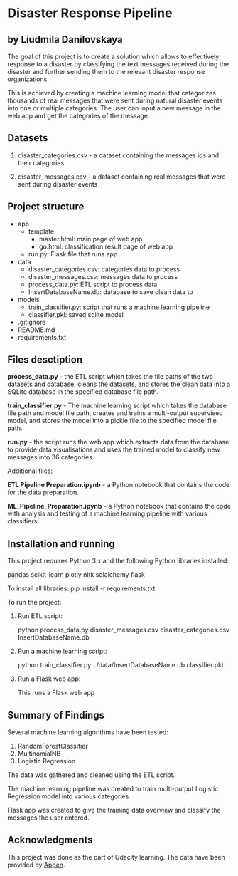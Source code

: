 # Disaster Response Pipeline

## by Liudmila Danilovskaya 

The goal of this project is to create a solution which allows to effectively response to a disaster by classifying the text messages received during the disaster and further sending them to the relevant disaster response organizations. 

This is achieved by creating a machine learning model that categorizes thousands of real messages that were sent during natural disaster events into one or multiple categories. The user can input a new message in the web app and get the categories of the message. 

## Datasets 

1. disaster_categories.csv - a dataset containing the messages ids and their categories
	
1. disaster_messages.csv - a dataset containing real messages that were sent during disaster events

## Project structure

+ app
	+ template					
		+ master.html: main page of web app
		+ go.html: classification result page of web app
	+ run.py: Flask file that runs app
+ data
	+ disaster_categories.csv: categories data to process
	+ disaster_messages.csv: messages data to process
	+ process_data.py: ETL script to process data
	+ InsertDatabaseName.db: database to save clean data to
+ models
	+ train_classifier.py: script that runs a machine learning pipeline
	+ classifier.pkl: saved sqlite model
+ .gitignore
+ README.md
+ requirements.txt

## Files desctiption

**process_data.py** - the ETL script which takes the file paths of the two datasets and database, cleans the datasets, and stores the clean data into a SQLite database in the specified database file path.

**train_classifier.py** - The machine learning script which takes the database file path and model file path, creates and trains a multi-output supervised model, and stores the model into a pickle file to the specified model file path.

**run.py** - the script runs the web app which extracts data from the database to provide data visualisations and uses the trained model to classify new messages into 36 categories. 

Additional files:

**ETL Pipeline Preparation.ipynb** - a Python notebook that contains the code for the data preparation.

**ML_Pipeline_Preparation.ipynb** - a Python notebook that contains the code with analysis and testing of a machine learning pipeline with various classifiers. 

## Installation and running

This project requires Python 3.x and the following Python libraries installed:

pandas
scikit-learn
plotly
nltk
sqlalchemy
flask

To install all libraries: pip install -r requirements.txt 

To run the project:

1. Run ETL script:
	
	python process_data.py disaster_messages.csv disaster_categories.csv InsertDatabaseName.db

2. Run a machine learning script:
	
	python train_classifier.py ../data/InsertDatabaseName.db classifier.pkl

3. Run a Flask web app:

	This runs a Flask web app 


## Summary of Findings

Several machine learning algorithms have been tested: 
1. RandomForestClassifier
2. MultinomialNB
3. Logistic Regression

The data was gathered and cleaned using the ETL script.

The machine learning pipeline was created to train multi-output Logistic Regression model into various categories. 

Flask app was created to give the training data overview and classify the messages the user entered. 


## Acknowledgments

This project was done as the part of Udacity learning. The data have been provided by [Appen](https://appen.com/).